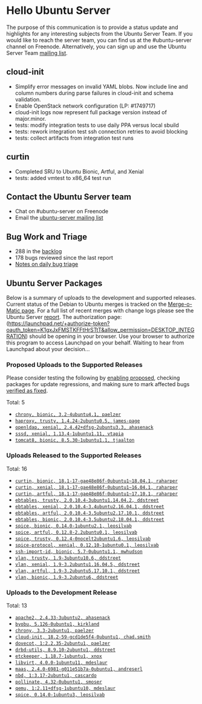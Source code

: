 # Hello Ubuntu Server

The purpose of this communication is to provide a status update and
highlights for any interesting subjects from the Ubuntu Server Team. If
you would like to reach the server team, you can find us at
the #ubuntu-server channel on Freenode. Alternatively, you can sign up
and use the Ubuntu Server Team [mailing list](https://lists.ubuntu.com/mailman/listinfo/ubuntu-server).

## cloud-init

- Simplify error messages on invalid YAML blobs. Now include line and column numbers during parse failures in cloud-init and schema validation.
- Enable OpenStack network configuration (LP: #1749717)
- cloud-init logs now represent full package version instead of major.minor.
- tests: modify integration tests to use daily PPA versus local sbuild
- tests: rework integration test ssh connection retries to avoid blocking
- tests: collect artifacts from integration test runs

## curtin

- Completed SRU to Ubuntu Bionic, Artful, and Xenial
- tests: added vmtest to x86_64 test run

## Contact the Ubuntu Server team

- Chat on #ubuntu-server on Freenode
- Email the [ubuntu-server mailing list](https://lists.ubuntu.com/mailman/listinfo/ubuntu-server)

## Bug Work and Triage

- 288 in the [backlog]('https://bugs.launchpad.net/~ubuntu-server/+subscribedbugs)
- 178 bugs reviewed since the last report
- [Notes on daily bug triage](https://wiki.ubuntu.com/ServerTeam/KnowledgeBase#Bug_Triage)

## Ubuntu Server Packages

Below is a summary of uploads to the development and supported
releases. Current status of the Debian to Ubuntu merges is tracked on
the [Merge-o-Matic page](https://merges.ubuntu.com/main.html). For a
full list of recent merges with change logs please see the Ubuntu
Server [report](http://reqorts.qa.ubuntu.com/reports/ubuntu-server/merges.html).
The authorization page:
 (https://launchpad.net/+authorize-token?oauth_token=K1gxJxFMSTKFFtHrSTtT&allow_permission=DESKTOP_INTEGRATION)
should be opening in your browser. Use your browser to authorize
this program to access Launchpad on your behalf.
Waiting to hear from Launchpad about your decision...

### Proposed Uploads to the Supported Releases

Please consider testing the following by [enabling proposed](https://wiki.ubuntu.com/Testing/EnableProposed), checking packages for update regressions, and making sure to mark affected bugs [verified as fixed](https://wiki.ubuntu.com/StableReleaseUpdates#Verification).

Total: 5

- [`chrony, bionic, 3.2-4ubuntu4.1, paelzer`](https://launchpad.net/ubuntu/+source/chrony/3.2-4ubuntu4.1)
- [`haproxy, trusty, 1.4.24-2ubuntu0.5, james-page`](https://launchpad.net/ubuntu/+source/haproxy/1.4.24-2ubuntu0.5)
- [`openldap, xenial, 2.4.42+dfsg-2ubuntu3.3, ahasenack`](https://launchpad.net/ubuntu/+source/openldap/2.4.42+dfsg-2ubuntu3.3)
- [`sssd, xenial, 1.13.4-1ubuntu1.11, vtapia`](https://launchpad.net/ubuntu/+source/sssd/1.13.4-1ubuntu1.11)
- [`tomcat8, bionic, 8.5.30-1ubuntu1.1, tjaalton`](https://launchpad.net/ubuntu/+source/tomcat8/8.5.30-1ubuntu1.1)

### Uploads Released to the Supported Releases

Total: 16

- [`curtin, bionic, 18.1-17-gae48e86f-0ubuntu1~18.04.1, raharper`](https://launchpad.net/ubuntu/+source/curtin/18.1-17-gae48e86f-0ubuntu1~18.04.1)
- [`curtin, xenial, 18.1-17-gae48e86f-0ubuntu1~16.04.1, raharper`](https://launchpad.net/ubuntu/+source/curtin/18.1-17-gae48e86f-0ubuntu1~16.04.1)
- [`curtin, artful, 18.1-17-gae48e86f-0ubuntu1~17.10.1, raharper`](https://launchpad.net/ubuntu/+source/curtin/18.1-17-gae48e86f-0ubuntu1~17.10.1)
- [`ebtables, trusty, 2.0.10.4-3ubuntu1.14.04.2, ddstreet`](https://launchpad.net/ubuntu/+source/ebtables/2.0.10.4-3ubuntu1.14.04.2)
- [`ebtables, xenial, 2.0.10.4-3.4ubuntu2.16.04.1, ddstreet`](https://launchpad.net/ubuntu/+source/ebtables/2.0.10.4-3.4ubuntu2.16.04.1)
- [`ebtables, artful, 2.0.10.4-3.5ubuntu2.17.10.1, ddstreet`](https://launchpad.net/ubuntu/+source/ebtables/2.0.10.4-3.5ubuntu2.17.10.1)
- [`ebtables, bionic, 2.0.10.4-3.5ubuntu2.18.04.1, ddstreet`](https://launchpad.net/ubuntu/+source/ebtables/2.0.10.4-3.5ubuntu2.18.04.1)
- [`spice, bionic, 0.14.0-1ubuntu2.1, leosilvab`](https://launchpad.net/ubuntu/+source/spice/0.14.0-1ubuntu2.1)
- [`spice, artful, 0.12.8-2.2ubuntu0.1, leosilvab`](https://launchpad.net/ubuntu/+source/spice/0.12.8-2.2ubuntu0.1)
- [`spice, trusty, 0.12.4-0nocelt2ubuntu1.6, leosilvab`](https://launchpad.net/ubuntu/+source/spice/0.12.4-0nocelt2ubuntu1.6)
- [`spice-protocol, xenial, 0.12.10-1ubuntu0.1, leosilvab`](https://launchpad.net/ubuntu/+source/spice-protocol/0.12.10-1ubuntu0.1)
- [`ssh-import-id, bionic, 5.7-0ubuntu1.1, mwhudson`](https://launchpad.net/ubuntu/+source/ssh-import-id/5.7-0ubuntu1.1)
- [`vlan, trusty, 1.9-3ubuntu10.6, ddstreet`](https://launchpad.net/ubuntu/+source/vlan/1.9-3ubuntu10.6)
- [`vlan, xenial, 1.9-3.2ubuntu1.16.04.5, ddstreet`](https://launchpad.net/ubuntu/+source/vlan/1.9-3.2ubuntu1.16.04.5)
- [`vlan, artful, 1.9-3.2ubuntu5.17.10.1, ddstreet`](https://launchpad.net/ubuntu/+source/vlan/1.9-3.2ubuntu5.17.10.1)
- [`vlan, bionic, 1.9-3.2ubuntu6, ddstreet`](https://launchpad.net/ubuntu/+source/vlan/1.9-3.2ubuntu6)

### Uploads to the Development Release

Total: 13

- [`apache2, 2.4.33-3ubuntu2, ahasenack`](https://launchpad.net/ubuntu/+source/apache2/2.4.33-3ubuntu2)
- [`byobu, 5.126-0ubuntu1, kirkland`](https://launchpad.net/ubuntu/+source/byobu/5.126-0ubuntu1)
- [`chrony, 3.3-2ubuntu1, paelzer`](https://launchpad.net/ubuntu/+source/chrony/3.3-2ubuntu1)
- [`cloud-init, 18.2-59-gcd1de5f4-0ubuntu1, chad.smith`](https://launchpad.net/ubuntu/+source/cloud-init/18.2-59-gcd1de5f4-0ubuntu1)
- [`dovecot, 1:2.2.35-2ubuntu1, paelzer`](https://launchpad.net/ubuntu/+source/dovecot/1:2.2.35-2ubuntu1)
- [`drbd-utils, 8.9.10-2ubuntu1, ddstreet`](https://launchpad.net/ubuntu/+source/drbd-utils/8.9.10-2ubuntu1)
- [`etckeeper, 1.18.7-1ubuntu1, xnox`](https://launchpad.net/ubuntu/+source/etckeeper/1.18.7-1ubuntu1)
- [`libvirt, 4.0.0-1ubuntu11, mdeslaur`](https://launchpad.net/ubuntu/+source/libvirt/4.0.0-1ubuntu11)
- [`maas, 2.4.0-6981-g011e51b7a-0ubuntu1, andreserl`](https://launchpad.net/ubuntu/+source/maas/2.4.0-6981-g011e51b7a-0ubuntu1)
- [`nbd, 1:3.17-2ubuntu1, cascardo`](https://launchpad.net/ubuntu/+source/nbd/1:3.17-2ubuntu1)
- [`pollinate, 4.32-0ubuntu1, smoser`](https://launchpad.net/ubuntu/+source/pollinate/4.32-0ubuntu1)
- [`qemu, 1:2.11+dfsg-1ubuntu10, mdeslaur`](https://launchpad.net/ubuntu/+source/qemu/1:2.11+dfsg-1ubuntu10)
- [`spice, 0.14.0-1ubuntu3, leosilvab`](https://launchpad.net/ubuntu/+source/spice/0.14.0-1ubuntu3)
